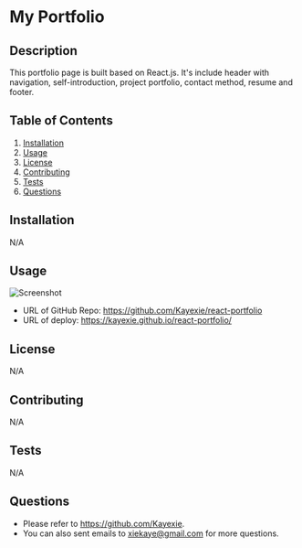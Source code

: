 # My Portfolio

## Description
This portfolio page is built based on React.js. It's include header with navigation, self-introduction, project portfolio, contact method, 
resume and footer.
## Table of Contents
1. [Installation](#installation)
2. [Usage](#usage)
3. [License](#license)
4. [Contributing](#contributing)
5. [Tests](#tests)
6. [Questions](#questions)
## Installation
   N/A
## Usage
   ![Screenshot](./src/image/screenshot.png)
   - URL of GitHub Repo: https://github.com/Kayexie/react-portfolio
   - URL of deploy: https://kayexie.github.io/react-portfolio/
## License
   N/A
## Contributing
   N/A
## Tests
   N/A
## Questions
   - Please refer to https://github.com/Kayexie.
   - You can also sent emails to xiekaye@gmail.com for more questions.
